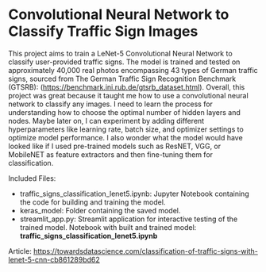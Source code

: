 # Convolutional Neural Network to Classify Traffic Sign Images

This project aims to train a LeNet-5 Convolutional Neural Network to classify user-provided traffic signs. The model is trained and tested on approximately 40,000 real photos encompassing 43 types of German traffic signs, sourced from The German Traffic Sign Recognition Benchmark (GTSRB): (https://benchmark.ini.rub.de/gtsrb_dataset.html). Overall, this project was great because it taught me how to use a convolutional neural network to classify any images. I need to learn the process for understanding how to choose the optimal number of hidden layers and nodes. Maybe later on, I can experiment by adding different hyperparameters like learning rate, batch size, and optimizer settings to optimize model performance. I also wonder what the model would have looked like if I used pre-trained models such as ResNET, VGG, or MobileNET as feature extractors and then fine-tuning them for classification.

Included Files:

- traffic_signs_classification_lenet5.ipynb: Jupyter Notebook containing the code for building and training the model.
- keras_model: Folder containing the saved model.
- streamlit_app.py: Streamlit application for interactive testing of the trained model.
Notebook with built and trained model: **traffic_signs_classification_lenet5.ipynb**

Article: https://towardsdatascience.com/classification-of-traffic-signs-with-lenet-5-cnn-cb861289bd62


